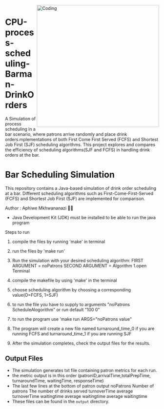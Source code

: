 <img align="right" alt="Coding" width="400" src="https://th.bing.com/th/id/OIP.TazuYpGvMsCBSFeKw4QSDQHaHa?w=194&h=194&c=7&r=0&o=5&dpr=2&pid=1.7">

# CPU-process-scheduling-Barman-DrinkOrders
A Simulation of process scheduling in a bar scenario, where patrons arrive randomly and place drink orders.mplementations of both First Come First Served (FCFS) and Shortest Job First (SJF) scheduling algorithms. This project explores and compares the efficiency of scheduling algorithms(SJF and FCFS) in handling drink orders at the bar.

# Bar Scheduling Simulation

This repository contains a Java-based simulation of drink order scheduling at a bar. Different scheduling algorithms such as First-Come-First-Served (FCFS) and Shortest Job First (SJF) are implemented for comparison.

Author : Aphiwe Mkhwananazi 👨‍💻

- Java Development Kit (JDK) must be installed to be able to run the java program

Steps to run
1. compile the files by running 'make' in terminal
2. run the files by 'make run'

3. Run the simulation with your desired scheduling algorithm: FIRST ARGUMENT = noPatrons SECOND ARGUMENT = Algorithm
 1.open Terminal
 2. compile the makefile by using 'make' in the terminal
 3. choose scheduling algorithm by choosing a corresponding value(O=FCFS, 1=SJF)
 4. to run the file you have to supply to arguments "noPatrons ScheduleAlogorithm" or run default "100 0"
 5. to run the program use 'make run ARGS="noPatrons value"
 6. The program will create a new file named turnaround_time_0 if you are running FCFS and turnaround_time_1 if you are running SJF
4. After the simulation completes, check the output files for the results.

## Output Files
- The simulation generates txt file containing patron metrics for each run.
- the metric output is in this order (patronID,arrivalTime,totalPrepTime, turnaroundTime, waitingTime, responseTime)
- The last few lines at the bottom of patron output  noPatrons
Number of patrons
The number of drinks served
turnoverTime
average turnoverTime
waitingtime
average waitingtime
average waitingtime
- These files can be found in the `output` directory.

